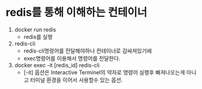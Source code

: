 # redis를 통해 이해하는 컨테이너

1. docker run redis
    - redis를 실행
2. redis-cli
    - redis-cli명령어를 전달해야하나 컨테이너로 감싸져있기에
    - exec명령어를 이용해서 명령어를 전달한다.
3. docker exec -it [redis_id] redis-cli
    - [-it] 옵션은 Interactive Terminel의 약자로 명령어 실행후 빠져나오는게 아니고 터미널 환경을 이어서 사용할수 있는 옵션.
